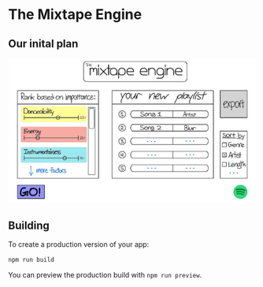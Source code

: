 # The Mixtape Engine

## Our inital plan
![Drawn plan of website](src/lib/images/plan.jpg?raw=true "Initial drawn plan")

## Building

To create a production version of your app:

```bash
npm run build
```

You can preview the production build with `npm run preview`.